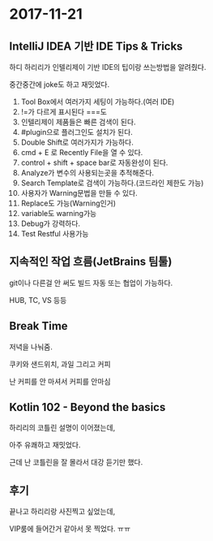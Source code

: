# 2017-11-21
## IntelliJ IDEA 기반 IDE Tips & Tricks
하디 하리리가 인텔리제이 기반 IDE의 팁이랑 쓰는방법을 알려줬다.

중간중간에 joke도 하고 재밋었다.

1. Tool Box에서 여러가지 세팅이 가능하다.(여러 IDE)
2. !=가 다르게 표시된다 ===도
3. 인텔리제이 제품들은 빠른 검색이 된다.
4. #plugin으로 플러그인도 설치가 된다.
5. Double Shift로 여러가지가 가능하다.
6. cmd + E 로 Recently File을 열 수 있다.
7. control + shift + space bar로 자동완성이 된다.
8. Analyze가 변수의 사용되는곳을 추적해준다.
9. Search Template로 검색이 가능하다.(코드라인 제한도 가능)
10. 사용자가 Warning문법을 만들 수 있다.
11. Replace도 가능(Warning인거)
12. variable도 warning가능
13. Debug가 강력하다.
14. Test Restful 사용가능
## 지속적인 작업 흐름(JetBrains 팀툴)
git이나 다른걸 안 써도 빌드 자동 또는 협업이 가능하다.

HUB, TC, VS 등등
## Break Time
저녁을 나눠줌.

쿠키와 샌드위치, 과일 그리고 커피

난 커피를 안 마셔서 커피를 안마심
## Kotlin 102 - Beyond the basics
하리리의 코틀린 설명이 이어졌는데,

아주 유쾌하고 재밋었다.

근데 난 코틀린을 잘 몰라서 대강 듣기만 했다.
## 후기
끝나고 하리리랑 사진찍고 싶었는데,

VIP룸에 들어간거 같아서 못 찍었다. ㅠㅠ